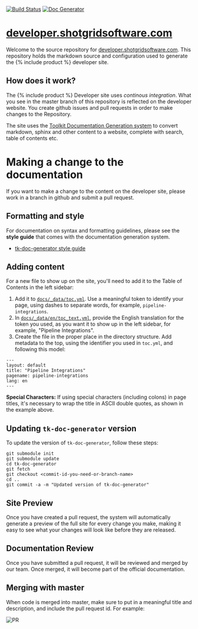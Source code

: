 [![Build Status](https://github.com/shotgunsoftware/developer.shotgridsoftware.com/actions/workflows/publish-docs.yml/badge.svg)](https://github.com/shotgunsoftware/developer.shotgridsoftware.com/actions/workflows/publish-docs.yml)
[![Doc Generator](https://img.shields.io/badge/Built%20With-SG%20Doc%20Generator-blue.svg)](http://github.com/shotgunsoftware/tk-doc-generator)



# [developer.shotgridsoftware.com](http://developer.shotgridsoftware.com/)

Welcome to the source repository for [developer.shotgridsoftware.com](http://developer.shotgridsoftware.com/). This repository holds the markdown source and configuration used to generate the {% include product %} developer site.

## How does it work?

The {% include product %} Developer site uses *continous integration*. What you see in the master branch of this repository is reflected on the developer website. You create github issues and pull requests in order to make changes to the Repository.

The site uses the [Toolkit Documentation Generation system](https://github.com/shotgunsoftware/tk-doc-generator) to convert markdown, sphinx and other content to a website, complete with search, table of contents etc.

# Making a change to the documentation

If you want to make a change to the content on the developer site, please work in a branch in github and submit a pull request. 

## Formatting and style

For documentation on syntax and formatting guidelines, please see 
the **style guide** that comes 
with the documentation generation system.

- [tk-doc-generator style guide](https://developer.shotgridsoftware.com/tk-doc-generator/19bd79d8/)

## Adding content

For a new file to show up on the site, you'll need to add it to the Table of Contents in the left sidebar:

1. Add it to [`docs/_data/toc.yml`](https://github.com/shotgunsoftware/developer.shotgridsoftware.com/blob/master/docs/_data/toc.yml). Use a meaningful token to identify your page, using dashes to separate words, for example, `pipeline-integrations`.
2. In [`docs/_data/en/toc_text.yml`](https://github.com/shotgunsoftware/developer.shotgridsoftware.com/blob/master/docs/_data/en/toc_text.yml), provide the English translation for the token you used, as you want it to show up in the left sidebar, for example, "Pipeline Integrations".
3. Create the file in the proper place in the directory structure. Add metadata to the top, using the identifier you used in `toc.yml`, and following this model:

```
---
layout: default
title: "Pipeline Integrations"
pagename: pipeline-integrations
lang: en
---
```

**Special Characters:** If using special characters (including colons) in page titles, it's necessary to wrap the title in ASCII double quotes, as shown in the example above.


## Updating ``tk-doc-generator`` version

To update the version of ``tk-doc-generator``, follow these steps:

    git submodule init
    git submodule update
    cd tk-doc-generator
    git fetch
    git checkout <commit-id-you-need-or-branch-name>
    cd ..
    git commit -a -m "Updated version of tk-doc-generator"


## Site Preview

Once you have created a pull request, the system will automatically
generate a preview of the full site for every change you make, making
it easy to see what your changes will look like before they are released.

## Documentation Review

Once you have submitted a pull request, it will be reviewed and merged by our team. Once merged, it will become part of the 
official documentation.

## Merging with master

When code is merged into master, make sure to 
put in a meaningful title and description, and include the pull request id. For example:

![PR](pr.png)

